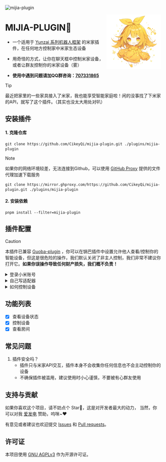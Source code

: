 ![mijia-plugin](https://socialify.git.ci/CikeyQi/mijia-plugin/image?description=1&font=Raleway&forks=1&issues=1&language=1&name=1&owner=1&pattern=Circuit%20Board&pulls=1&stargazers=1&theme=Auto)

<img decoding="async" align=right src="resources/readme/girl.png" width="35%">

# MIJIA-PLUGIN🍋

- 一个适用于 [Yunzai 系列机器人框架](https://github.com/yhArcadia/Yunzai-Bot-plugins-index) 的米家插件，在任何地方控制家中米家生态设备

- 用奇怪的方式，让你在聊天框中控制米家设备，或者让群友控制你的米家设备（雾）

- **使用中遇到问题请加QQ群咨询：[707331865](https://qm.qq.com/q/TXTIS9KhO2)**

> [!TIP]
> 最近把家里的一些家具接入了米家，我也能享受智能家庭啦！闲的没事找了下米家的API，就写了这个插件。（其实也没太大用处对叭）

## 安装插件

#### 1. 克隆仓库

```
git clone https://github.com/CikeyQi/mijia-plugin.git ./plugins/mijia-plugin
```

> [!NOTE]
> 如果你的网络环境较差，无法连接到Github，可以使用 [GitHub Proxy](https://mirror.ghproxy.com/) 提供的文件代理加速下载服务
> ```
> git clone https://mirror.ghproxy.com/https://github.com/CikeyQi/mijia-plugin.git ./plugins/mijia-plugin
> ```

#### 2. 安装依赖

```
pnpm install --filter=mijia-plugin
```

## 插件配置

> [!CAUTION]
> 本插件已兼容 [Guoba-plugin](https://github.com/guoba-yunzai/guoba-plugin) ，你可以在锅巴插件中设置允许他人查看/控制你的智能设备，但这是很危险的操作，我们默认关闭了非主人控制，我们非常不建议你打开它。**如果你误操作导致任何财产损失，我们概不负责！**

<details> <summary>登录小米账号</summary>

暂时只支持 **小米账号** 与 **密码** 登录，安全性有待提高，建议私聊登录，将来可能会支持扫码登录

安装插件后，发送 `#米家登录` ，根据提示登录即可

⚠️注意：**小米账号**是指小米账号ID，手机号，邮箱均不可以登录，请打开手机自行查看小米账号ID。如果登陆时遇到设备锁提示，请在机器人运行的设备上打开 `https://account.xiaomi.com/` 登录一遍小米账号，等待10分钟左右即可正常登录

</details>

<details> <summary>自己写适配器</summary>

🌟由于米家设备数量大，种类复杂，作者无法做到全部适配，但是写适配器非常简单，所以建议自己配置，如果看完本教程实在是不会可以加群 [707331865](https://qm.qq.com/q/TXTIS9KhO2) 或者在 **[issue](https://github.com/CikeyQi/mijia-plugin/issues/new)** 留下你的设备型号，我会尽量给大家适配 

适配器文件保存在插件根目录下的 **/adapter** 文件夹，适配器文件的文件名为设备型号（可发送 **#米家设备** 查看你所拥有的设备型号），一个型号对应一个适配器

接下来打开网站 [小米/米家产品库](https://home.miot-spec.com/)，在搜索框直接搜索设备型号，找到自己的设备型号，点击 **规格**，选择最新的 **released**，进入开发文档

![image](https://github.com/CikeyQi/mijia-plugin/assets/61369914/c2dc380b-35a4-4017-b283-107497ec6d2c)

看到图中，SIID是功能分类ID，里面有很多设备属性ID，就是PIID，一个SIID加上一个PIID即可定位到一个属性，可以看到图中，当SIID为2，PIID为1时，控制的就是灯的开关

⚠️注意：权限栏有标注 **读**，则这个属性可以读取值，标注 **写**，则这个属性可以传入值，比如说例子中灯的开关，读是获取灯是开着的还是关着的，写是使灯开着或者关着

![image](https://github.com/CikeyQi/mijia-plugin/assets/61369914/dcac30f1-1829-4267-8bc3-4492440826b8)

以下是插件自带的适配器示例 **yeelink.light.lamp1.yaml**，actionable部分是 **写**，viewable部分是 **读**

```
actionable:                                 # 权限"写"接口
  - name: ["开关"]                          # 操作名称
    desc: "台灯开关，可用值：开、关"          # 操作描述与值范围提示，操作设备时会提示
    siid: 2                                 # 功能分类ID
    piid: 1                                 # 设备属性ID
    value_regexp: '/(开|关)/g'               # 值的正则表达式，避免用户传入不符合规范的值
  - name: ["亮度"]
    desc: "调整台灯亮度，可用值：1-100"
    siid: 2
    piid: 2
    value_regexp: '/([1-9]|[1-9][0-9]|100)/g'
  - name: ["色温"]
    desc: "调整台灯色温，可用值：2700-6500"
    siid: 2
    piid: 3
    value_regexp: '/(27[0-9]{2}|6[0-4][0-9]{2}|6500)/g'
  - name: ["模式"]
    desc: "调整台灯模式，可用值：0 - 阅读 / 1 - 计算机 / 2 - 夜读 / 3 - 防蓝光 / 4 - 有效工作 / 5 - 蜡烛 / 6 - 闪烁"
    siid: 2
    piid: 4
    value_regexp: '/(0|1|2|3|4|5|6)/g'
viewable:                                 # 权限"读"接口
  - name: '灯泡状态'                       # 展示名称
    siid: 2                               # 功能分类ID
    piid: 1                               # 设备属性ID
    unit: ''                              # 值的单位，可不填
  - name: '灯泡亮度'
    siid: 2
    piid: 2
    unit: '%'
  - name: '灯泡色温'
    siid: 2
    piid: 3
    unit: 'K'
```

`开` 与 `关` 对应值 `true` 与 `false`，已经做了内置处理，其他的值需要完全对应产品库中的值

</details>

<details> <summary>如何控制设备</summary>

以操作 **台灯** 为例，使用命令 **#米家台灯状态** 即可查看台灯状态。使用 **#米家控制台灯** 即可控制台灯，修改相关值。使用 **#米家设备** 即可列出所有设备

</details>

## 功能列表

- [x] 查看设备状态
- [x] 控制设备
- [x] 查看房间

## 常见问题
1. 插件安全吗？
    + 插件只与米家API交互，插件本身不会收集你任何信息也不会主动控制你的设备
    + 不确保插件被滥用，建议使用时小心谨慎，不要被有心群友使用

## 支持与贡献

如果你喜欢这个项目，请不妨点个 Star🌟，这是对开发者最大的动力， 当然，你可以对我 [爱发电](https://afdian.net/a/sumoqi) 赞助，呜咪~❤️

有意见或者建议也欢迎提交 [Issues](https://github.com/CikeyQi/mijia-plugin/issues) 和 [Pull requests](https://github.com/CikeyQi/mijia-plugin/pulls)。

## 许可证
本项目使用 [GNU AGPLv3](https://choosealicense.com/licenses/agpl-3.0/) 作为开源许可证。
